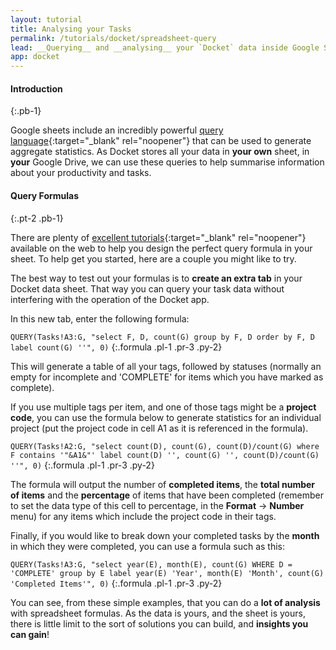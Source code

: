 ```yaml
---
layout: tutorial
title: Analysing your Tasks
permalink: /tutorials/docket/spreadsheet-query
lead: __Querying__ and __analysing__ your `Docket` data inside Google Sheets.
app: docket
---
```


#### Introduction
{:.pb-1}

Google sheets include an incredibly powerful [query language](https://developers.google.com/chart/interactive/docs/querylanguage){:target="_blank" rel="noopener"} that can be used to generate aggregate statistics. As Docket stores all your data in __your own__ sheet, in __your__ Google Drive, we can use these queries to help summarise information about your productivity and tasks.

#### Query Formulas
{:.pt-2 .pb-1}

There are plenty of [excellent tutorials](https://lifestack.io/snippets/#spreadsheet-functions){:target="_blank" rel="noopener"} available on the web to help you design the perfect query formula in your sheet. To help get you started, here are a couple you might like to try.

The best way to test out your formulas is to __create an extra tab__ in your Docket data sheet. That way you can query your task data without interfering with the operation of the Docket app.

In this new tab, enter the following formula:

`QUERY(Tasks!A3:G, "select F, D, count(G) group by F, D order by F, D label count(G) ''", 0)`
{:.formula .pl-1 .pr-3 .py-2}

This will generate a table of all your tags, followed by statuses (normally an empty for incomplete and 'COMPLETE' for items which you have marked as complete).

If you use multiple tags per item, and one of those tags might be a __project code__, you can use the formula below to generate statistics for an individual project (put the project code in cell A1 as it is referenced in the formula).

`QUERY(Tasks!A2:G, "select count(D), count(G), count(D)/count(G) where F contains '"&A1&"' label count(D) '', count(G) '', count(D)/count(G) ''", 0)`
{:.formula .pl-1 .pr-3 .py-2}

The formula will output the number of __completed items__, the __total number of items__ and the __percentage__ of items that have been completed (remember to set the data type of this cell to percentage, in the __Format__ -> __Number__ menu) for any items which include the project code in their tags.

Finally, if you would like to break down your completed tasks by the __month__ in which they were completed, you can use a formula such as this:

`QUERY(Tasks!A3:G, "select year(E), month(E), count(G) WHERE D = 'COMPLETE' group by E label year(E) 'Year', month(E) 'Month', count(G) 'Completed Items'", 0)`
{:.formula .pl-1 .pr-3 .py-2}

You can see, from these simple examples, that you can do a __lot of analysis__ with spreadsheet formulas. As the data is yours, and the sheet is yours, there is little limit to the sort of solutions you can build, and __insights you can gain__!